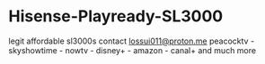 # Hisense-Playready-SL3000
legit affordable sl3000s contact lossui011@proton.me
peacocktv - skyshowtime - nowtv - disney+ - amazon - canal+
and much more
